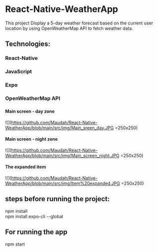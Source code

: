 # React-Native-WeatherApp

This project Display a 5-day weather forecast based on the current user location by using OpenWeatherMap API to fetch weather data.

## Technologies:
### React-Native
### JavaScript
### Expo
### OpenWeatherMap API
### 

#### Main screen - day zone
![](https://github.com/Maudah/React-Native-WeatherApp/blob/main/src/img/Main_sreen_day.JPG =250x250)

#### Main screen - night zone
![](https://github.com/Maudah/React-Native-WeatherApp/blob/main/src/img/Main_screen_night.JPG =250x250)

#### The expanded item
![](https://github.com/Maudah/React-Native-WeatherApp/blob/main/src/img/Item%20expanded.JPG =250x250)

## steps before running the project:
npm install<br/>
npm install expo-cli --global

## For running the app
npm start

